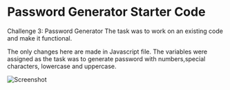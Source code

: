 # Password Generator Starter Code
Challenge 3: Password Generator
The task was to work on an existing code and make it functional. 

The only changes here are made in Javascript file. The variables were assigned as the task was to generate password with numbers,special characters, lowercase and uppercase.

![Screenshot](https://user-images.githubusercontent.com/90426266/136713949-0e0967ac-bb22-4e98-afbd-add86c5217a2.png)


